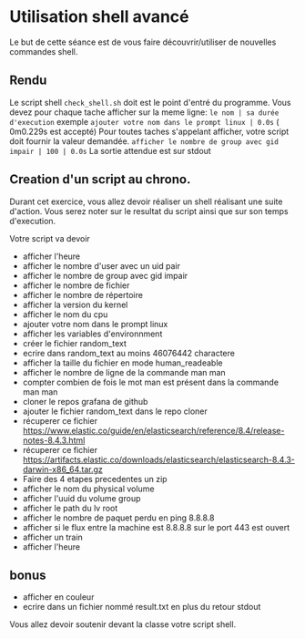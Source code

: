 #  Utilisation shell avancé

Le but de cette séance est de vous faire découvrir/utiliser de nouvelles commandes shell.

## Rendu
Le script shell `check_shell.sh` doit est le point d'entré du programme.
Vous devez pour chaque tache afficher sur la meme ligne:
`le nom | sa durée d'execution` exemple  `ajouter votre nom dans le prompt linux | 0.0s` ( 0m0.229s est accepté)
Pour toutes taches s'appelant afficher, votre script doit fournir la valeur demandée.
`afficher le nombre de group avec gid impair | 100 | 0.0s`
La sortie attendue est sur stdout

## Creation d'un script au chrono.

Durant cet exercice, vous allez devoir réaliser un shell réalisant une suite d'action.
Vous serez noter sur le resultat du script ainsi que sur son temps d'execution.

Votre script va devoir

- afficher l'heure
- afficher le nombre d'user avec un uid pair
- afficher le nombre de group avec gid impair
- afficher le nombre de fichier
- afficher le nombre de répertoire
- afficher la version du kernel
- afficher le nom du cpu
- ajouter votre nom dans le prompt linux
- afficher les variables d'environnment
- créer le fichier random_text
- ecrire dans random_text au moins 46076442 charactere
- afficher la taille du fichier en mode human_readeable
- afficher le nombre de ligne de la commande man man
- compter combien de fois le mot man est présent dans la commande man man
- cloner le repos grafana de github
- ajouter le fichier random_text dans le repo cloner
- récuperer ce fichier https://www.elastic.co/guide/en/elasticsearch/reference/8.4/release-notes-8.4.3.html
- récuperer ce fichier https://artifacts.elastic.co/downloads/elasticsearch/elasticsearch-8.4.3-darwin-x86_64.tar.gz
- Faire des 4 etapes precedentes un zip
- afficher le nom du physical volume
- afficher l'uuid du volume group
- afficher le path du lv root
- afficher le nombre de paquet perdu en ping 8.8.8.8
- afficher si le flux entre la machine est 8.8.8.8 sur le port 443 est ouvert
- afficher un train
- afficher l'heure

## bonus
- afficher en couleur
- ecrire dans un fichier nommé result.txt en plus du retour stdout


Vous allez devoir soutenir devant la classe votre script shell.